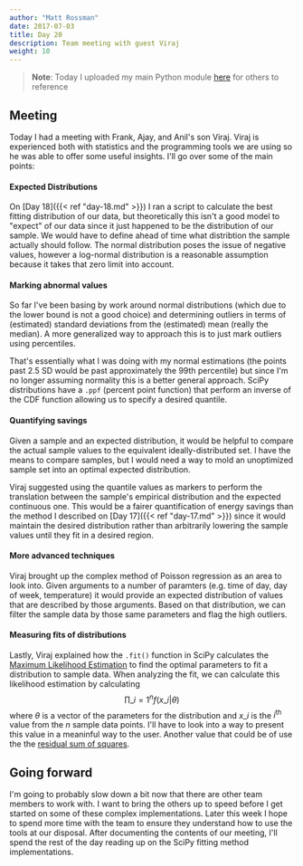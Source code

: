 ```yaml
---
author: "Matt Rossman"
date: 2017-07-03
title: Day 20
description: Team meeting with guest Viraj
weight: 10
---
```


> **Note**: Today I uploaded my main Python module [here](https://github.com/mattrossman/andover-energy-analysis) for others to reference

## Meeting
Today I had a meeting with Frank, Ajay, and Anil's son Viraj. Viraj is experienced both with statistics and the programming tools we are using so he was able to offer some useful insights. I'll go over some of the main points:

#### Expected Distributions
On [Day 18]({{< ref "day-18.md" >}}) I ran a script to calculate the best fitting distribution of our data, but theoretically this isn't a good model to "expect" of our data since it just happened to be the distribution of our sample. We would have to define ahead of time what distribtion the sample actually should follow. The normal distribution poses the issue of negative values, however a log-normal distribution is a reasonable assumption because it takes that zero limit into account.

#### Marking abnormal values
So far I've been basing by work around normal distributions (which due to the lower bound is not a good choice) and determining outliers in terms of (estimated) standard deviations from the (estimated) mean (really the median). A more generalized way to approach this is to just mark outliers using percentiles.

That's essentially what I was doing with my normal estimations (the points past 2.5 SD would be past approximately the 99th percentile) but since I'm no longer assuming normality this is a better general approach. SciPy distributions have a `.ppf` (percent point function) that perform an inverse of the CDF function allowing us to specify a desired quantile.

#### Quantifying savings
Given a sample and an expected distribution, it would be helpful to compare the actual sample values to the equivalent ideally-distributed set. I have the means to compare samples, but I would need a way to mold an unoptimized sample set into an optimal expected distribution.

Viraj suggested using the quantile values as markers to perform the translation between the sample's empirical distribution and the expected continuous one. This would be a fairer quantification of energy savings than the method I described on [Day 17]({{< ref "day-17.md" >}}) since it would maintain the desired distribution rather than arbitrarily lowering the sample values until they fit in a desired region.

#### More advanced techniques
Viraj brought up the complex method of Poisson regression as an area to look into. Given arguments to a number of paramters (e.g. time of day, day of week, temperature) it would provide an expected distribution of values that are described by those arguments. Based on that distribution, we can filter the sample data by those same parameters and flag the high outliers.

#### Measuring fits of distributions
Lastly, Viraj explained how the `.fit()` function in SciPy calculates the [Maximum Likelihood Estimation](https://en.wikipedia.org/wiki/Maximum_likelihood_estimation) to find the optimal parameters to fit a distribution to sample data. When analyzing the fit, we can calculate this likelihood estimation by calculating $$ \prod\_{i=1}^{n} f(x\_i | \theta)$$ where $\theta$ is a vector of the parameters for the distribution and $x\_i$ is the $i^{\text{th}}$ value from the $n$ sample data points. I'll have to look into a way to present this value in a meaninful way to the user. Another value that could be of use the the [residual sum of squares](https://en.wikipedia.org/wiki/Residual_sum_of_squares).

## Going forward
I'm going to probably slow down a bit now that there are other team members to work with. I want to bring the others up to speed before I get started on some of these complex implementations. Later this week I hope to spend more time with the team to ensure they understand how to use the tools at our disposal. After documenting the contents of our meeting, I'll spend the rest of the day reading up on the SciPy fitting method implementations.
